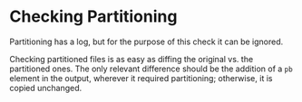 # Checking Partitioning

Partitioning has a log, but for the purpose of this check it can be ignored.

Checking partitioned files is as easy as diffing the original vs. the partitioned ones. The only relevant difference should be the addition of a `pb` element in the output, wherever it required partitioning; otherwise, it is copied unchanged.
